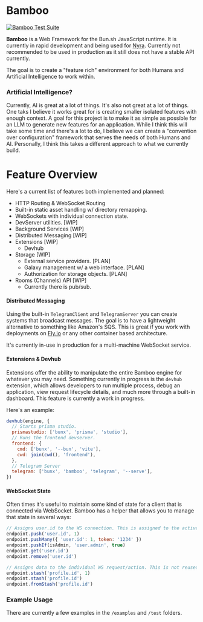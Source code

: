 # Bamboo

[![Bamboo Test Suite](https://github.com/g33kidd/bamboo/actions/workflows/tests.yml/badge.svg)](https://github.com/g33kidd/bamboo/actions/workflows/tests.yml)

**Bamboo** is a Web Framework for the Bun.sh JavaScript runtime. It is currently
in rapid development and being used for [Nyra](https://nyra.chat). Currently not
recommended to be used in production as it still does not have a stable API
currently.

The goal is to create a "feature rich" environment for both Humans and
Artificial Intelligence to work within.

### Artificial Intelligence?

Currently, AI is great at a lot of things. It's also not great at a lot of
things. One taks I believe it works great for is creating smaller isolated
features with enough context. A goal for this project is to make it as simple as
possible for an LLM to generate new features for an application. While I think
this will take some time and there's a lot to do, I believe we can create a
"convention over configuration" framework that serves the needs of both Humans
and AI. Personally, I think this takes a different approach to what we currently
build.

# Feature Overview

Here's a current list of features both implemented and planned:

- HTTP Routing & WebSocket Routing
- Built-in static asset handling w/ directory remapping.
- WebSockets with individual connection state.
- DevServer utilities. [WIP]
- Background Services [WIP]
- Distributed Messaging [WIP]
- Extensions [WIP]
  - Devhub
- Storage [WIP]
  - External service providers. [PLAN]
  - Galaxy management w/ a web interface. [PLAN]
  - Authorization for storage objects. [PLAN]
- Rooms (Channels) API [WIP]
  - Currently there is pub/sub.

#### Distributed Messaging

Using the built-in `TelegramClient` and `TelegramServer` you can create systems
that broadcast messages. The goal is to have a lightweight alternative to
something like Amazon's SQS. This is great if you work with deployments on
[Fly.io](https://fly.io) or any other container based architecture.

It's currently in-use in production for a multi-machine WebSocket service.

#### Extensions & Devhub

Extensions offer the ability to manipulate the entire Bamboo engine for whatever
you may need. Something currently in progress is the `devhub` extension, which
allows developers to run multiple process, debug an application, view request
lifecycle details, and much more through a built-in dashboard. This feature is
currently a work in progress.

Here's an example:

```javascript
devhub(engine, {
  // Starts prisma studio.
  prismastudio: ['bunx', 'prisma', 'studio'],
  // Runs the frontend devserver.
  frontend: {
    cmd: ['bunx', '--bun', 'vite'],
    cwd: join(cwd(), 'frontend'),
  },
  // Telegram Server
  telegram: ['bunx', 'bamboo', 'telegram', '--serve'],
})
```

#### WebSocket State

Often times it's useful to maintain some kind of state for a client that is
connected via WebSocket. Bamboo has a helper that allows you to manage that
state in several ways:

```javascript
// Assigns user.id to the WS connection. This is assigned to the active connection and is only reset when the user disconnects.
endpoint.push('user.id', 1)
endpoint.pushMany({ 'user.id': 1, token: '1234' })
endpoint.pushIf(isAdmin, 'user.admin', true)
endpoint.get('user.id')
endpoint.remove('user.id')

// Assigns data to the individual WS request/action. This is not reused and is only available within the context of each individual action.
endpoint.stash('profile.id', 1)
endpoint.stash('profile.id')
endpoint.fromStash('profile.id')
```

### Example Usage

There are currently a few examples in the `/examples` and `/test` folders.
